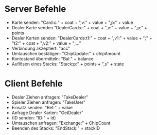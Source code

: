 # Server Befehle 
- Karte senden: "Card:c:" + coat + ",v:" + value + ",p:" + value
- Dealer Karte senden "DealerCard:c:" + coat + ",v:" + value + ",p:" + points
- Dealer Karten senden: "DealerCards:t1:" + coat + ",v1:" + value + ";" +
                                      "t2:" + coat + ",v2:" + value + ";..."
- Verbindung akzeptiert: "acc"
- Umtauschen bestätigen: "ChipUpdate:" + chipAmount
- Kontostand übermitteln: "Bal:" + balance
- Auflösen eines Stacks: "Stack:p:" + points + ",s" + state

# Client Befehle
- Dealer Ziehen anfragen: "TakeDealer"
- Spieler Ziehen anfragen: "TakeUser"
- Einsatz senden: "Bet:" + value
- Anfrage Dealer Karten: "GetDealer"
- (ID senden: "ID:" + id)
- Umtauschen anfragen: "Exchange:" + ChipCount
- Beenden des Stacks: "EndStack:" + stackID